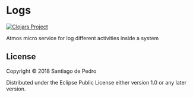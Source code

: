 # Logs

[![Clojars Project](https://img.shields.io/clojars/v/atmos-logs.svg)](https://clojars.org/atmos-logs)

Atmos micro service for log different activities inside a system


## License

Copyright © 2018 Santiago de Pedro

Distributed under the Eclipse Public License either version 1.0 or any later version.

